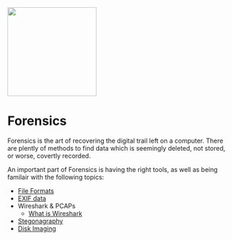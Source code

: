 <img class="no-zoom pull-right" width="200px" src="/images/forensics.png">

# Forensics

Forensics is the art of recovering the digital trail left on a computer. There are plently of methods to find data which is seemingly deleted, not stored, or worse, covertly recorded.

An important part of Forensics is having the right tools, as well as being familair with the following topics:

 * [File Formats](/forensics/what-are-file-formats/)
 * [EXIF data](/forensics/what-is-metadata/)
 * Wireshark & PCAPs
    * [What is Wireshark](/forensics/what-is-wireshark/)
 * [Stegonagraphy](/forensics/what-is-stegonagraphy/)
 * [Disk Imaging](/forensics/what-is-disk-imaging/)


